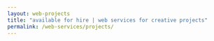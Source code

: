 ```yaml
---
layout: web-projects
title: "available for hire | web services for creative projects"
permalink: /web-services/projects/
---
```

